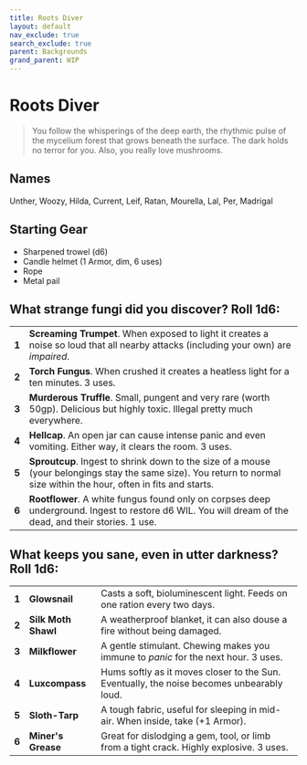 ```yaml
---
title: Roots Diver
layout: default
nav_exclude: true
search_exclude: true
parent: Backgrounds
grand_parent: WIP
---
```


# Roots Diver

> You follow the whisperings of the deep earth, the rhythmic pulse of the mycelium forest that grows beneath the surface. The dark holds no terror for you. Also, you really love mushrooms.

## Names

Unther, Woozy, Hilda, Current, Leif, Ratan, Mourella, Lal, Per, Madrigal

## Starting Gear

- Sharpened trowel (d6)
- Candle helmet (1 Armor, dim, 6 uses)
- Rope
- Metal pail

## What strange fungi did you discover? Roll 1d6:

|       |                                                                                                                                    |
| ----- | ---------------------------------------------------------------------------------------------------------------------------------- |
| **1** | **Screaming Trumpet**. When exposed to light it creates a noise so loud that all nearby attacks (including your own) are _impaired_.                |
| **2** | **Torch Fungus**. When crushed it creates a heatless light for a ten minutes. 3 uses.                   |
| **3** | **Murderous Truffle**. Small, pungent and very rare (worth 50gp). Delicious but highly toxic. Illegal pretty much everywhere.    |
| **4** | **Hellcap**. An open jar can cause intense panic and even vomiting. Either way, it clears the room. 3 uses.             |
| **5** | **Sproutcup**. Ingest to shrink down to the size of a mouse (your belongings stay the same size). You return to normal size within the hour, often in fits and starts.           |
| **6** | **Rootflower**. A white fungus found only on corpses deep underground. Ingest to restore d6 WIL. You will dream of the dead, and their stories. 1 use.  |

## What keeps you sane, even in utter darkness? Roll 1d6:

|       |                    |                                                                                                                                       |
| ----- | ------------------ | ------------------------------------------------------------------------------------------------------------------------------------- |
| **1** | **Glowsnail**  | Casts a soft, bioluminescent light. Feeds on one ration every two days. |
| **2** | **Silk Moth Shawl** | A weatherproof blanket, it can also douse a fire without being damaged.          |
| **3** | **Milkflower**    | A gentle stimulant. Chewing makes you immune to _panic_ for the next hour. 3 uses. |
| **4** | **Luxcompass**    | Hums softly as it moves closer to the Sun. Eventually, the noise becomes unbearably loud.
| **5** | **Sloth-Tarp**    | A tough fabric, useful for sleeping in mid-air. When inside, take (+1 Armor).
| **6** | **Miner's Grease** | Great for dislodging a gem, tool, or limb from a tight crack. Highly explosive. 3 uses. 
